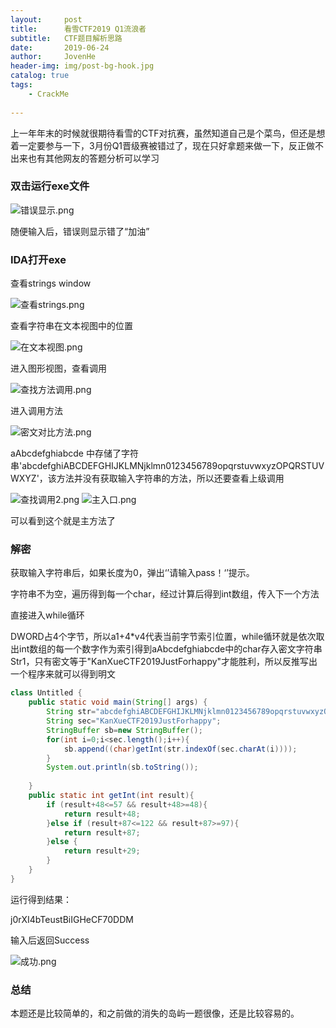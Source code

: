 ```yaml
---
layout:     post
title:      看雪CTF2019 Q1流浪者
subtitle:   CTF题目解析思路
date:       2019-06-24
author:     JovenHe
header-img: img/post-bg-hook.jpg
catalog: true
tags:
    - CrackMe
    
---
```


上一年年末的时候就很期待看雪的CTF对抗赛，虽然知道自己是个菜鸟，但还是想着一定要参与一下，3月份Q1晋级赛被错过了，现在只好拿题来做一下，反正做不出来也有其他网友的答题分析可以学习

### 双击运行exe文件

<img src="https://i.loli.net/2019/06/25/5d122cfa8466870684.png" alt="错误显示.png" title="错误显示.png" />

随便输入后，错误则显示错了“加油”

### IDA打开exe

查看strings window

<img src="https://i.loli.net/2019/06/25/5d122d4e2703f69203.png" alt="查看strings.png" title="查看strings.png" />

查看字符串在文本视图中的位置

<img src="https://i.loli.net/2019/06/25/5d122d90227ee51797.png" alt="在文本视图.png" title="在文本视图.png" />

进入图形视图，查看调用

<img src="https://i.loli.net/2019/06/25/5d122e565169213578.png" alt="查找方法调用.png" title="查找方法调用.png" />

进入调用方法

<img src="https://i.loli.net/2019/06/25/5d122e5627bfd44946.png" alt="密文对比方法.png" title="密文对比方法.png" />

aAbcdefghiabcde 中存储了字符串'abcdefghiABCDEFGHIJKLMNjklmn0123456789opqrstuvwxyzOPQRSTUVWXYZ'，该方法并没有获取输入字符串的方法，所以还要查看上级调用

<img src="https://i.loli.net/2019/06/25/5d122e563f60a40632.png" alt="查找调用2.png" title="查找调用2.png" />

<img src="https://i.loli.net/2019/06/25/5d122e565d2f752240.png" alt="主入口.png" title="主入口.png" />

可以看到这个就是主方法了

### 解密

获取输入字符串后，如果长度为0，弹出‘’请输入pass！‘’提示。

字符串不为空，遍历得到每一个char，经过计算后得到int数组，传入下一个方法

直接进入while循环

DWORD占4个字节，所以a1+4*v4代表当前字节索引位置，while循环就是依次取出int数组的每一个数字作为索引得到aAbcdefghiabcde中的char存入密文字符串Str1，只有密文等于"KanXueCTF2019JustForhappy"才能胜利，所以反推写出一个程序来就可以得到明文

```java
class Untitled {
	public static void main(String[] args) {
		String str="abcdefghiABCDEFGHIJKLMNjklmn0123456789opqrstuvwxyzOPQRSTUVWXYZ";
		String sec="KanXueCTF2019JustForhappy";
		StringBuffer sb=new StringBuffer();
		for(int i=0;i<sec.length();i++){
			sb.append((char)getInt(str.indexOf(sec.charAt(i))));
		}
		System.out.println(sb.toString());
		
	}
	public static int getInt(int result){
		if (result+48<=57 && result+48>=48){
			return result+48;
		}else if (result+87<=122 && result+87>=97){
        	return result+87;
        }else {
        	return result+29;
        }
    }
}
```

运行得到结果：

j0rXI4bTeustBiIGHeCF70DDM

输入后返回Success

<img src="https://i.loli.net/2019/06/25/5d12356d78ead90965.png" alt="成功.png" title="成功.png" />

### 总结

本题还是比较简单的，和之前做的消失的岛屿一题很像，还是比较容易的。